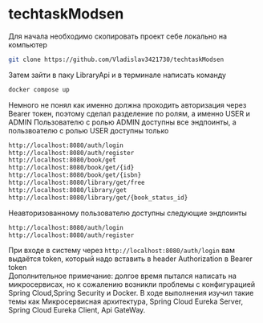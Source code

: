 # techtaskModsen 
Для начала необходимо скопировать проект себе локально на компьютер<br>
```bash
git clone https://github.com/Vladislav3421730/techtaskModsen
```
Затем зайти в паку LibraryApi и в терминале написать команду<br>
```bash
docker compose up
```
Немного не понял как именно должна проходить авторизация через Bearer токен, поэтому сделал разделение по ролям, а именно USER и ADMIN
Пользователю с ролью ADMIN доступны все эндпоинты, а пользвоателю с ролью USER доступны только <br>
```bash
http://localhost:8080/auth/login
http://localhost:8080/auth/register
http://localhost:8080/book/get
http://localhost:8080/book/get/{id}
http://localhost:8080/book/get/{isbn}
http://localhost:8080/library/get/free
http://localhost:8080/library/get
http://localhost:8080/library/get/{book_status_id}
```
Неавторизованному пользователю доступны следующие эндпоинты<br>
```bash
http://localhost:8080/auth/login
http://localhost:8080/auth/register
```
При входе в систему через ```http://localhost:8080/auth/login``` вам выдаётся token, который надо вставить в header Authorization в Bearer token<br>
Дополнительное примечание: долгое время пытался написать на микросервисах, но к сожалению возникли проблемы с конфигурацией Spring Cloud,Spring Security и Docker. 
В ходе выполнения изучил такие темы как Микросервисная архитектура, Spring Cloud Eureka Server, Spring Cloud Eureka Client, Api GateWay.

